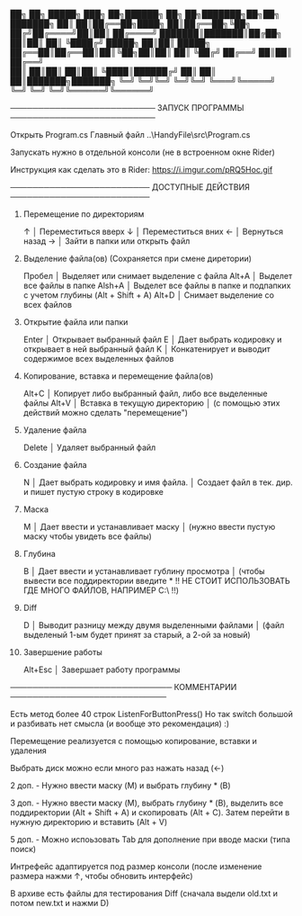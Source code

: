 
██╗  ██╗ █████╗ ███╗   ██╗██████╗ ██╗   ██╗███████╗██╗██╗     ███████╗
██║  ██║██╔══██╗████╗  ██║██╔══██╗╚██╗ ██╔╝██╔════╝██║██║     ██╔════╝
███████║███████║██╔██╗ ██║██║  ██║ ╚████╔╝ █████╗  ██║██║     █████╗  
██╔══██║██╔══██║██║╚██╗██║██║  ██║  ╚██╔╝  ██╔══╝  ██║██║     ██╔══╝  
██║  ██║██║  ██║██║ ╚████║██████╔╝   ██║   ██║     ██║███████╗███████╗
╚═╝  ╚═╝╚═╝  ╚═╝╚═╝  ╚═══╝╚═════╝    ╚═╝   ╚═╝     ╚═╝╚══════╝╚══════╝


────────────────────────── ЗАПУСК ПРОГРАММЫ ──────────────────────────


Открыть Program.cs
Главный файл
..\HandyFile\src\Program.cs

Запускать нужно в отдельной консоли (не в встроенном окне Rider)

Инструкция как сделать это в Rider: https://i.imgur.com/pRQ5Hoc.gif


───────────────────────── ДОСТУПНЫЕ ДЕЙСТВИЯ ─────────────────────────


1. Перемещение по директориям

      ↑      │ Переместиться вверх
      ↓      │ Переместиться вних
      ←      │ Вернуться назад
      →      │ Зайти в папки или открыть файл

2. Выделение файла(ов)  (Сохраняется при смене диретории)

      Пробел │ Выделяет или снимает выделение с файла
      Alt+A  │ Выделет все файлы в папке
      Alsh+A │ Выделет все файлы в папке и подпапких с учетом глубины (Alt + Shift + A)
      Alt+D  │ Снимает выделение со всех файлов
      
3. Открытие файла или папки

      Enter  │ Открывает выбранный файл
      E      │ Дает выбрать кодировку и открывает в ней выбранный файл
      K      │ Конкатенирует и выводит содержимое всех выделенных файлов

4. Копирование, вставка и перемещение файла(ов)

      Alt+C  │ Копирует либо выбранный файл, либо все выделенные файлы
      Alt+V  │ Вставка в текущую директорию
             │ (с помощью этих действий можно сделать "перемещение")

5. Удаление файла

      Delete │ Удаляет выбранный файл

6. Создание файла

      N      │ Дает выбрать кодировку и имя файла. 
             │ Создает файл в тек. дир. и пишет пустую строку в кодировке

7. Маска

      M      │ Дает ввести и устанавливает маску
             │ (нужно ввести пустую маску чтобы увидеть все файлы)

8. Глубина

      B      │ Дает ввести и устанавливает гублину просмотра
             │ (чтобы вывести все поддиректории введите * !! НЕ СТОИТ ИСПОЛЬЗОВАТЬ ГДЕ МНОГО ФАЙЛОВ, НАПРИМЕР C:\\ !!)

9. Diff

      D      │ Выводит разницу между двумя выделенными файлами
             │ (файл выделеный 1-ым будет принят за старый, а 2-ой за новый)


10. Завершение работы

     Alt+Esc │ Завершает работу программы


───────────────────────────── КОММЕНТАРИИ ────────────────────────────


Есть метод более 40 строк ListenForButtonPress()
Но так switch большой и разбивать нет смысла (и вообще это рекомендация)  :)

Перемещение реализуется с помощью копирование, вставки и удаления

Выбрать диск можно если много раз нажать назад (←)

2 доп. - Нужно ввести маску (M) и выбрать глубину * (B)

3 доп. - Нужно ввести маску (M), выбрать глубину * (B), выделить все поддиректории (Alt + Shift + A) и скопировать (Alt + C). 
         Затем перейти в нужную директорию и вставить  (Alt + V)

5 доп. - Можно испоьзовать Tab для дополнение при вводе маски (типа поиск)

Интрефейс адаптируется под размер консоли (после изменение размера нажми ↑, чтобы обновить интерфейс)

В архиве есть файлы для тестирования Diff (сначала выдели old.txt и потом new.txt и нажми D)
